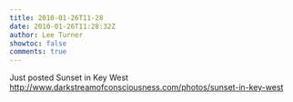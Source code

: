 ```yaml
---
title: 2010-01-26T11-28
date: 2010-01-26T11:28:32Z
author: Lee Turner
showtoc: false
comments: true
---
```


Just posted Sunset in Key West http://www.darkstreamofconsciousness.com/photos/sunset-in-key-west

